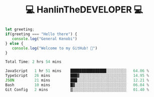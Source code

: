 # <p align="center"> 💻 HanlinTheDEVELOPER 💻 </p>
 ```js
let greeting;
 if(greeting === "Hello there") {
    console.log("General Kenobi")
} else { 
    console.log("Welcome to my GitHub! 👋")
}
```



<!--START_SECTION:waka-->

```js
Total Time: 2 hrs 54 mins

JavaScript   1 hr 51 mins    ████████████████░░░░░░░░░   64.06 %
TypeScript   26 mins         ███▓░░░░░░░░░░░░░░░░░░░░░   14.95 %
JSON         21 mins         ███░░░░░░░░░░░░░░░░░░░░░░   12.21 %
Bash         10 mins         █▓░░░░░░░░░░░░░░░░░░░░░░░   06.04 %
Git Config   2 mins          ▒░░░░░░░░░░░░░░░░░░░░░░░░   01.40 %
```

<!--END_SECTION:waka-->


